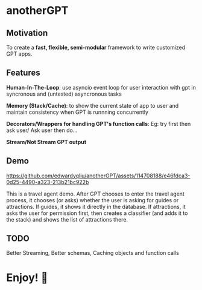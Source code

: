 # anotherGPT

## Motivation
To create a **fast, flexible, semi-modular** framework to write customized GPT apps.

## Features

**Human-In-The-Loop**: use asyncio event loop for user interaction with gpt in syncronous and (untested) asyncronous tasks

**Memory (Stack/Cache)**: to show the current state of app to user and maintain consistency when GPT is runnning concurrently

**Decorators/Wrappers for handling GPT's function calls**: Eg: try first then ask user/ Ask user then do... 

**Stream/Not Stream GPT output** 

## Demo

https://github.com/edwardyqliu/anotherGPT/assets/114708188/e46fdca3-0d25-4490-a323-213b21bc922b



This is a travel agent demo. After GPT chooses to enter the travel agent process, it chooses (or asks) whether the user is asking for guides or attractions. If guides, it shows it directly in the database. If attractions, it asks the user for permission first, then creates a classifier (and adds it to the stack) and shows the list of attractions there.

## TODO
Better Streaming, Better schemas, Caching objects and function calls

# Enjoy! 🎈
